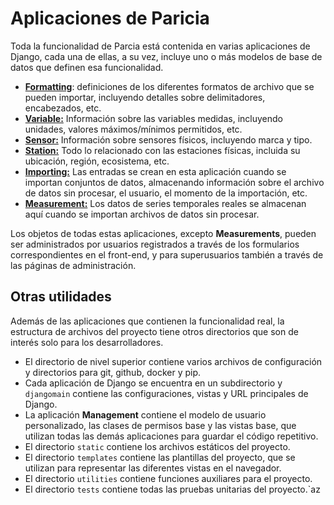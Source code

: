 # Aplicaciones de Paricia

Toda la funcionalidad de Parcia está contenida en varias aplicaciones de Django, cada una de ellas, a su vez, incluye uno o más modelos de base de datos que definen esa funcionalidad.

- [**Formatting**](formatting.md): definiciones de los diferentes formatos de archivo que se pueden importar, incluyendo detalles sobre delimitadores, encabezados, etc.
- [**Variable:**](variable.md) Información sobre las variables medidas, incluyendo unidades, valores máximos/mínimos permitidos, etc.
- [**Sensor:**](sensor.md) Información sobre sensores físicos, incluyendo marca y tipo.
- [**Station:**](station.md) Todo lo relacionado con las estaciones físicas, incluida su ubicación, región, ecosistema, etc.
- [**Importing:**](importing.md) Las entradas se crean en esta aplicación cuando se importan conjuntos de datos, almacenando información sobre el archivo de datos sin procesar, el usuario, el momento de la importación, etc.
- [**Measurement:**](measurement.md) Los datos de series temporales reales se almacenan aquí cuando se importan archivos de datos sin procesar.

Los objetos de todas estas aplicaciones, excepto **Measurements**, pueden ser administrados por usuarios registrados a través de los formularios correspondientes en el front-end, y para superusuarios también a través de las páginas de administración.

## Otras utilidades

Además de las aplicaciones que contienen la funcionalidad real, la estructura de archivos del proyecto tiene otros directorios que son de interés solo para los desarrolladores.

- El directorio de nivel superior contiene varios archivos de configuración y directorios para git, github, docker y pip.
- Cada aplicación de Django se encuentra en un subdirectorio y `djangomain` contiene las configuraciones, vistas y URL principales de Django.
- La aplicación **Management** contiene el modelo de usuario personalizado, las clases de permisos base y las vistas base, que utilizan todas las demás aplicaciones para guardar el código repetitivo.
- El directorio `static` contiene los archivos estáticos del proyecto.
- El directorio `templates` contiene las plantillas del proyecto, que se utilizan para representar las diferentes vistas en el navegador.
- El directorio `utilities` contiene funciones auxiliares para el proyecto.
- El directorio `tests` contiene todas las pruebas unitarias del proyecto.`az